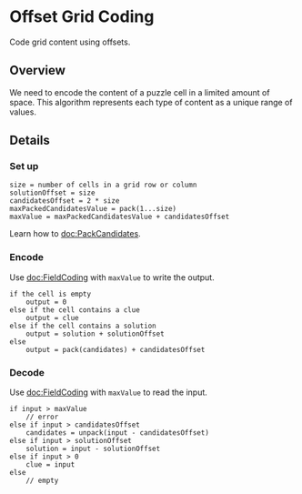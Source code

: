 # Offset Grid Coding

Code grid content using offsets.

## Overview

We need to encode the content of a puzzle cell in a limited amount of space.
This algorithm represents each type of content as a unique range of values.

## Details

### Set up

```
size = number of cells in a grid row or column
solutionOffset = size
candidatesOffset = 2 * size
maxPackedCandidatesValue = pack(1...size)
maxValue = maxPackedCandidatesValue + candidatesOffset
```

Learn how to <doc:PackCandidates>.

### Encode

Use <doc:FieldCoding> with `maxValue` to write the output.

```
if the cell is empty
    output = 0
else if the cell contains a clue
    output = clue
else if the cell contains a solution
    output = solution + solutionOffset
else
    output = pack(candidates) + candidatesOffset
```

### Decode

Use <doc:FieldCoding> with `maxValue` to read the input.

```
if input > maxValue
    // error
else if input > candidatesOffset
    candidates = unpack(input - candidatesOffset)
else if input > solutionOffset
    solution = input - solutionOffset
else if input > 0
    clue = input
else
    // empty
```
